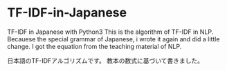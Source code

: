 # TF-IDF-in-Japanese
TF-IDF in Japanese with Python3 
This is the algorithm of TF-IDF in NLP.
Becauese the special grammar of Japanese, i wrote it again and did a little change.
I got the equation from the teaching material of NLP.

日本語のTF-IDFアルゴリズムです。
教本の数式に基づいて書きました。
